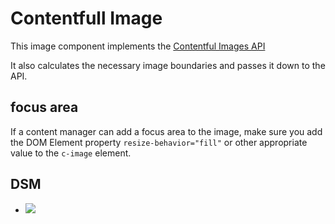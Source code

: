 # Contentfull Image
This image component implements the [Contentful Images API](https://www.contentful.com/developers/docs/references/images-api/) 

It also calculates the necessary image boundaries and passes it down to the API.

## focus area
If a content manager can add a focus area to the image, make sure you add the DOM Element property `resize-behavior="fill"` or other appropriate value to the `c-image` element.

## DSM
* ![](https://ultimaker.invisionapp.com/dsm/ultimaker/ultimaker-com/asset/components/)
